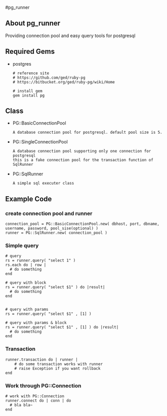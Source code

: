 #pg_runner

## About pg_runner
Providing connection pool and easy query tools for postgresql

## Required Gems

- postgres

      # reference site
      # https://github.com/ged/ruby-pg
      # https://bitbucket.org/ged/ruby-pg/wiki/Home

      # install gem
      gem install pg

## Class 

- PG::BasicConnectionPool
    
      A database connection pool for postgresql. default pool size is 5.

- PG::SingleConnectionPool

      A database connection pool supporting only one connection for postgresql
      this is a fake connection pool for the transaction function of SqlRunner

- PG::SqlRunner

      A simple sql executer class
    

## Example Code

### create connection pool and runner

    connection_pool = PG::BasicConnectionPool.new( dbhost, port, dbname, username, password, pool_sise(optional) )
    runner = PG::SqlRunner.new( connection_pool )

### Simple query

    # query
    rs = runner.query( "select 1" )
    rs.each do | row |
      # do something
    end

    # query with block
    rs = runner.query( "select $1" ) do |result|
      # do something
    end


    # query with params
    rs = runner.query( "select $1" , [1] )

    # query with params & block
    rs = runner.query( "select $1" , [1] ) do |result|
      # do something
    end

### Transaction

    runner.transaction do | runner |
        # do some transaction works with runner
        # raise Exception if you want rollback
    end

### Work through PG::Connection

    # work with PG::Connection
    runner.connect do | conn | do
      # bla bla~
    end

